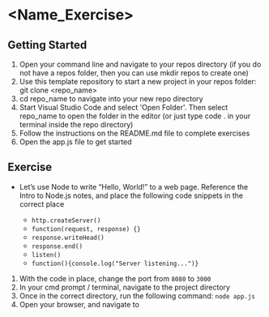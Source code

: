 # <Name_Exercise>

## Getting Started

1. Open your command line and navigate to your repos directory (if you do not have a repos folder, then you can use mkdir repos to create one)
2. Use this template repository to start a new project in your repos folder: git clone <repo_name>
3. cd repo_name to navigate into your new repo directory
4. Start Visual Studio Code and select 'Open Folder'. Then select repo_name to open the folder in the editor (or just type code . in your terminal inside the repo directory)
5. Follow the instructions on the README.md file to complete exercises
6. Open the app.js file to get started

## Exercise

- Let’s use Node to write “Hello, World!” to a web page. Reference the Intro to Node.js notes, and place the following code snippets in the correct place

  - `http.createServer()`
  - `function(request, response) {}`
  - `response.writeHead()`
  - `response.end()`
  - `listen()`
  - `function(){console.log("Server listening...")}`

1. With the code in place, change the port from `8080` to `3000`
2. In your cmd prompt / terminal, navigate to the project directory
3. Once in the correct directory, run the following command: `node app.js`
4. Open your browser, and navigate to []("http:localhost:3000")
